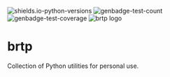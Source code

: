 <!--START_SECTION:images-->
![shields.io-python-versions](https://img.shields.io/badge/python-3.11%20%7C%203.12%20%7C%203.13-blue)
![genbadge-test-count](https://bertpl.github.io/brtp/version_artifacts/v0.0.7/badge-test-count.svg)
![genbadge-test-coverage](https://bertpl.github.io/brtp/version_artifacts/v0.0.7/badge-coverage.svg)
![brtp logo](https://bertpl.github.io/brtp/version_artifacts/v0.0.7/splash.webp)
<!--END_SECTION:images-->

# brtp
Collection of Python utilities for personal use.
